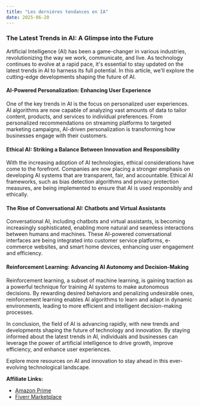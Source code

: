 ```yaml
---
title: "Les dernières tendances en IA"
date: 2025-06-20
---
```


### The Latest Trends in AI: A Glimpse into the Future

Artificial Intelligence (AI) has been a game-changer in various industries, revolutionizing the way we work, communicate, and live. As technology continues to evolve at a rapid pace, it's essential to stay updated on the latest trends in AI to harness its full potential. In this article, we'll explore the cutting-edge developments shaping the future of AI.

#### AI-Powered Personalization: Enhancing User Experience

One of the key trends in AI is the focus on personalized user experiences. AI algorithms are now capable of analyzing vast amounts of data to tailor content, products, and services to individual preferences. From personalized recommendations on streaming platforms to targeted marketing campaigns, AI-driven personalization is transforming how businesses engage with their customers.

#### Ethical AI: Striking a Balance Between Innovation and Responsibility

With the increasing adoption of AI technologies, ethical considerations have come to the forefront. Companies are now placing a stronger emphasis on developing AI systems that are transparent, fair, and accountable. Ethical AI frameworks, such as bias detection algorithms and privacy protection measures, are being implemented to ensure that AI is used responsibly and ethically.

#### The Rise of Conversational AI: Chatbots and Virtual Assistants

Conversational AI, including chatbots and virtual assistants, is becoming increasingly sophisticated, enabling more natural and seamless interactions between humans and machines. These AI-powered conversational interfaces are being integrated into customer service platforms, e-commerce websites, and smart home devices, enhancing user engagement and efficiency.

#### Reinforcement Learning: Advancing AI Autonomy and Decision-Making

Reinforcement learning, a subset of machine learning, is gaining traction as a powerful technique for training AI systems to make autonomous decisions. By rewarding desired behaviors and penalizing undesirable ones, reinforcement learning enables AI algorithms to learn and adapt in dynamic environments, leading to more efficient and intelligent decision-making processes.

In conclusion, the field of AI is advancing rapidly, with new trends and developments shaping the future of technology and innovation. By staying informed about the latest trends in AI, individuals and businesses can leverage the power of artificial intelligence to drive growth, improve efficiency, and enhance user experiences.

Explore more resources on AI and innovation to stay ahead in this ever-evolving technological landscape.

**Affiliate Links:**
- [Amazon Prime](https://www.amazon.fr/amazonprime?_encoding=UTF8&primeCampaignId=prime_assoc_ft&tag=zenzen0d-21France)
- [Fiverr Marketplace](https://go.fiverr.com/visit/?bta=1071918&brand=fiverrmarketplace)